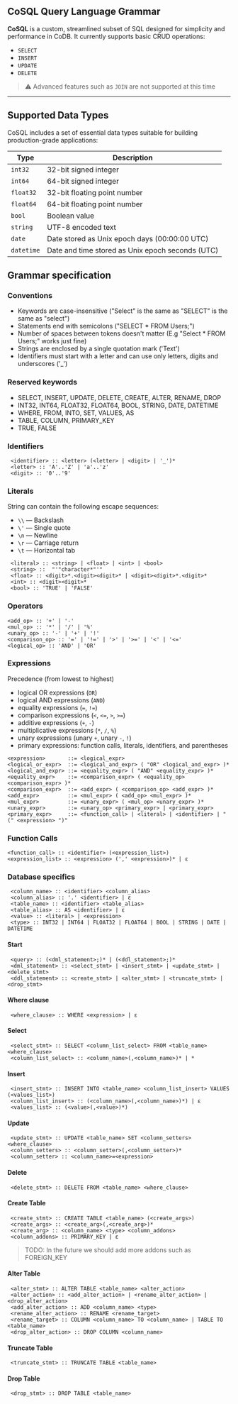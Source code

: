 ﻿## CoSQL Query Language Grammar

**CoSQL** is a custom, streamlined subset of SQL designed for simplicity and performance in CoDB. It currently supports basic CRUD operations:

- `SELECT`
- `INSERT`
- `UPDATE`
- `DELETE`

> ⚠️ Advanced features such as `JOIN` are not supported at this time

---

## Supported Data Types

CoSQL includes a set of essential data types suitable for building production-grade applications:

| Type       | Description                                      |
| ---------- | ------------------------------------------------ |
| `int32`    | 32-bit signed integer                            |
| `int64`    | 64-bit signed integer                            |
| `float32`  | 32-bit floating point number                     |
| `float64`  | 64-bit floating point number                     |
| `bool`     | Boolean value                                    |
| `string`   | UTF-8 encoded text                               |
| `date`     | Date stored as Unix epoch days (00:00:00 UTC)    |
| `datetime` | Date and time stored as Unix epoch seconds (UTC) |

## Grammar specification

### Conventions

- Keywords are case-insensitive ("Select" is the same as "SELECT" is the same as "select")
- Statements end with semicolons ("SELECT \* FROM Users;")
- Number of spaces between tokens doesn't matter (E.g "Select \* FROM Users;" works just fine)
- Strings are enclosed by a single quotation mark ('Text')
- Identifiers must start with a letter and can use only letters, digits and underscores ('\_')

### Reserved keywords

- SELECT, INSERT, UPDATE, DELETE, CREATE, ALTER, RENAME, DROP
- INT32, INT64, FLOAT32, FLOAT64, BOOL, STRING, DATE, DATETIME
- WHERE, FROM, INTO, SET, VALUES, AS
- TABLE, COLUMN, PRIMARY_KEY
- TRUE, FALSE

### Identifiers

```
 <identifier> :: <letter> (<letter> | <digit> | '_')*
 <letter> :: 'A'..'Z' | 'a'..'z'
 <digit> :: '0'..'9'
```

### Literals

String can contain the following escape sequences:

- `\\` — Backslash
- `\'` — Single quote
- `\n` — Newline
- `\r` — Carriage return
- `\t` — Horizontal tab

```
 <literal> :: <string> | <float> | <int> | <bool>
 <string> ::  "'"character*"'"
 <float> :: <digit>*.<digit><digit>* | <digit><digit>*.<digit>*
 <int> :: <digit><digit>*
 <bool> :: 'TRUE' | 'FALSE'
```

### Operators

```
<add_op> :: '+' | '-'
<mul_op> :: '*' | '/' | '%'
<unary_op> :: '-' | '+' | '!'
<comparison_op> :: '=' | '!=' | '>' | '>=' | '<' | '<='
<logical_op> :: 'AND' | 'OR'
```

### Expressions

Precedence (from lowest to highest)

- logical OR expressions (`OR`)
- logical AND expressions (`AND`)
- equality expressions (`=`, `!=`)
- comparison expressions (`<`, `<=`, `>`, `>=`)
- additive expressions (`+`, `-`)
- multiplicative expressions (`*`, `/`, `%`)
- unary expressions (unary `+`, unary `-`, `!`)
- primary expressions: function calls, literals, identifiers, and parentheses

```
<expression>       ::= <logical_expr>
<logical_or_expr>  ::= <logical_and_expr> ( "OR" <logical_and_expr> )*
<logical_and_expr> ::= <equality_expr> ( "AND" <equality_expr> )*
<equality_expr>    ::= <comparison_expr> ( <equality_op> <comparison_expr> )*
<comparison_expr>  ::= <add_expr> ( <comparison_op> <add_expr> )*
<add_expr>         ::= <mul_expr> ( <add_op> <mul_expr> )*
<mul_expr>         ::= <unary_expr> ( <mul_op> <unary_expr> )*
<unary_expr>       ::= <unary_op> <primary_expr> | <primary_expr>
<primary_expr>     ::= <function_call> | <literal> | <identifier> | "(" <expression> ")"
```

### Function Calls

```
<function_call> :: <identifier> (<expression_list>)
<expression_list> :: <expression> (',' <expression>)* | ε
```

### Database specifics

```
 <column_name> :: <identifier> <column_alias>
 <column_alias> :: '.' <identifier> | ε
 <table_name> :: <identifier> <table_alias>
 <table_alias> :: AS <identifier> | ε
 <value> :: <literal> | <expression>
 <type> :: INT32 | INT64 | FLOAT32 | FLOAT64 | BOOL | STRING | DATE | DATETIME
```

#### Start

```
 <query> :: (<dml_statement>;)* | (<ddl_statement>;)*
 <dml_statement> :: <select_stmt> | <insert_stmt> | <update_stmt> | <delete_stmt>
 <ddl_statement> :: <create_stmt> | <alter_stmt> | <truncate_stmt> | <drop_stmt>
```

#### Where clause

```
 <where_clause> :: WHERE <expression> | ε
```

#### Select

```
 <select_stmt> :: SELECT <column_list_select> FROM <table_name> <where_clause>
 <column_list_select> :: <column_name>(,<column_name>)* | *
```

#### Insert

```
 <insert_stmt> :: INSERT INTO <table_name> <column_list_insert> VALUES (<values_list>)
 <column_list_insert> :: (<column_name>(,<column_name>)*) | ε
 <values_list> :: (<value>(,<value>)*)
```

#### Update

```
 <update_stmt> :: UPDATE <table_name> SET <column_setters> <where_clause>
 <column_setters> :: <column_setter>(,<column_setter>)*
 <column_setter> :: <column_name>=<expression>
```

#### Delete

```
 <delete_stmt> :: DELETE FROM <table_name> <where_clause>
```

#### Create Table

```
 <create_stmt> :: CREATE TABLE <table_name> (<create_args>)
 <create_args> :: <create_arg>(,<create_arg>)*
 <create_arg> :: <column_name> <type> <column_addons>
 <column_addons> :: PRIMARY_KEY | ε
```

> TODO: In the future we should add more addons such as FOREIGN_KEY

#### Alter Table

```
 <alter_stmt> :: ALTER TABLE <table_name> <alter_action>
 <alter_action> :: <add_alter_action> | <rename_alter_action> | <drop_alter_action>
 <add_alter_action> :: ADD <column_name> <type>
 <rename_alter_action> :: RENAME <rename_target>
 <rename_target> :: COLUMN <column_name> TO <column_name> | TABLE TO <table_name>
 <drop_alter_action> :: DROP COLUMN <column_name>
```

#### Truncate Table

```
 <truncate_stmt> :: TRUNCATE TABLE <table_name>
```

#### Drop Table

```
 <drop_stmt> :: DROP TABLE <table_name>
```
